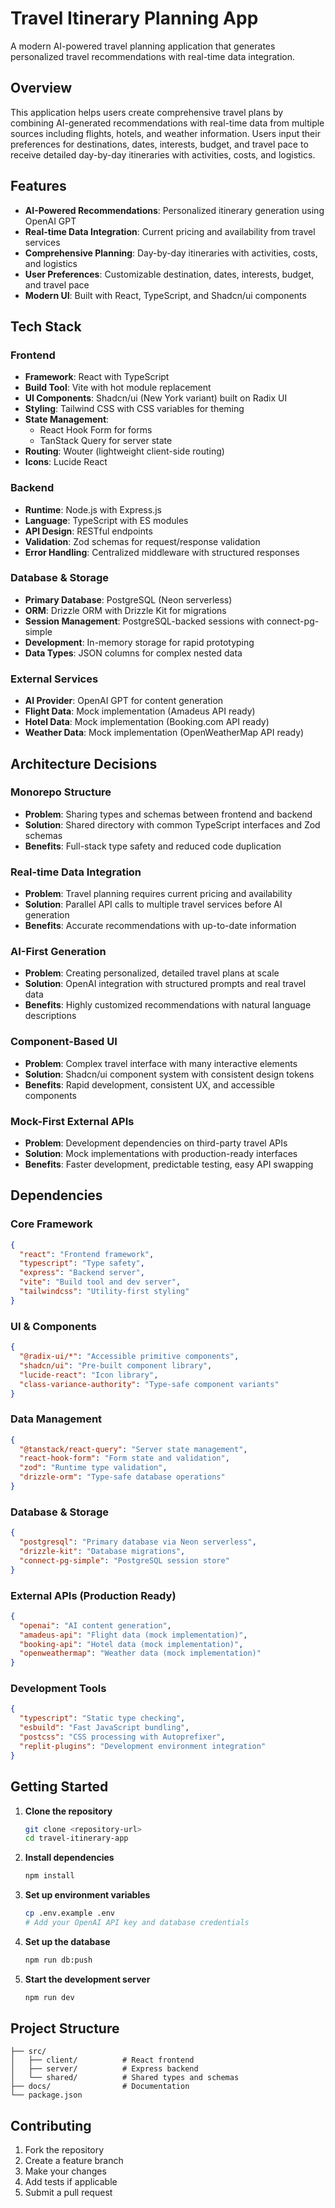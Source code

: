 # Travel Itinerary Planning App

A modern AI-powered travel planning application that generates personalized travel recommendations with real-time data integration.

## Overview

This application helps users create comprehensive travel plans by combining AI-generated recommendations with real-time data from multiple sources including flights, hotels, and weather information. Users input their preferences for destinations, dates, interests, budget, and travel pace to receive detailed day-by-day itineraries with activities, costs, and logistics.

## Features

- **AI-Powered Recommendations**: Personalized itinerary generation using OpenAI GPT
- **Real-time Data Integration**: Current pricing and availability from travel services  
- **Comprehensive Planning**: Day-by-day itineraries with activities, costs, and logistics
- **User Preferences**: Customizable destination, dates, interests, budget, and travel pace
- **Modern UI**: Built with React, TypeScript, and Shadcn/ui components

## Tech Stack

### Frontend
- **Framework**: React with TypeScript
- **Build Tool**: Vite with hot module replacement
- **UI Components**: Shadcn/ui (New York variant) built on Radix UI
- **Styling**: Tailwind CSS with CSS variables for theming
- **State Management**: 
  - React Hook Form for forms
  - TanStack Query for server state
- **Routing**: Wouter (lightweight client-side routing)
- **Icons**: Lucide React

### Backend
- **Runtime**: Node.js with Express.js
- **Language**: TypeScript with ES modules
- **API Design**: RESTful endpoints
- **Validation**: Zod schemas for request/response validation
- **Error Handling**: Centralized middleware with structured responses

### Database & Storage
- **Primary Database**: PostgreSQL (Neon serverless)
- **ORM**: Drizzle ORM with Drizzle Kit for migrations
- **Session Management**: PostgreSQL-backed sessions with connect-pg-simple
- **Development**: In-memory storage for rapid prototyping
- **Data Types**: JSON columns for complex nested data

### External Services
- **AI Provider**: OpenAI GPT for content generation
- **Flight Data**: Mock implementation (Amadeus API ready)
- **Hotel Data**: Mock implementation (Booking.com API ready)  
- **Weather Data**: Mock implementation (OpenWeatherMap API ready)

## Architecture Decisions

### Monorepo Structure
- **Problem**: Sharing types and schemas between frontend and backend
- **Solution**: Shared directory with common TypeScript interfaces and Zod schemas
- **Benefits**: Full-stack type safety and reduced code duplication

### Real-time Data Integration
- **Problem**: Travel planning requires current pricing and availability
- **Solution**: Parallel API calls to multiple travel services before AI generation
- **Benefits**: Accurate recommendations with up-to-date information

### AI-First Generation
- **Problem**: Creating personalized, detailed travel plans at scale
- **Solution**: OpenAI integration with structured prompts and real travel data
- **Benefits**: Highly customized recommendations with natural language descriptions

### Component-Based UI
- **Problem**: Complex travel interface with many interactive elements
- **Solution**: Shadcn/ui component system with consistent design tokens
- **Benefits**: Rapid development, consistent UX, and accessible components

### Mock-First External APIs
- **Problem**: Development dependencies on third-party travel APIs
- **Solution**: Mock implementations with production-ready interfaces
- **Benefits**: Faster development, predictable testing, easy API swapping

## Dependencies

### Core Framework
```json
{
  "react": "Frontend framework",
  "typescript": "Type safety",
  "express": "Backend server",
  "vite": "Build tool and dev server",
  "tailwindcss": "Utility-first styling"
}
```

### UI & Components
```json
{
  "@radix-ui/*": "Accessible primitive components",
  "shadcn/ui": "Pre-built component library",
  "lucide-react": "Icon library",
  "class-variance-authority": "Type-safe component variants"
}
```

### Data Management
```json
{
  "@tanstack/react-query": "Server state management",
  "react-hook-form": "Form state and validation", 
  "zod": "Runtime type validation",
  "drizzle-orm": "Type-safe database operations"
}
```

### Database & Storage
```json
{
  "postgresql": "Primary database via Neon serverless",
  "drizzle-kit": "Database migrations",
  "connect-pg-simple": "PostgreSQL session store"
}
```

### External APIs (Production Ready)
```json
{
  "openai": "AI content generation",
  "amadeus-api": "Flight data (mock implementation)",
  "booking-api": "Hotel data (mock implementation)", 
  "openweathermap": "Weather data (mock implementation)"
}
```

### Development Tools
```json
{
  "typescript": "Static type checking",
  "esbuild": "Fast JavaScript bundling",
  "postcss": "CSS processing with Autoprefixer",
  "replit-plugins": "Development environment integration"
}
```

## Getting Started

1. **Clone the repository**
   ```bash
   git clone <repository-url>
   cd travel-itinerary-app
   ```

2. **Install dependencies**
   ```bash
   npm install
   ```

3. **Set up environment variables**
   ```bash
   cp .env.example .env
   # Add your OpenAI API key and database credentials
   ```

4. **Set up the database**
   ```bash
   npm run db:push
   ```

5. **Start the development server**
   ```bash
   npm run dev
   ```

## Project Structure

```
├── src/
│   ├── client/          # React frontend
│   ├── server/          # Express backend  
│   └── shared/          # Shared types and schemas
├── docs/                # Documentation
└── package.json
```

## Contributing

1. Fork the repository
2. Create a feature branch
3. Make your changes
4. Add tests if applicable
5. Submit a pull request
